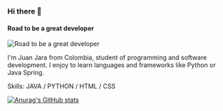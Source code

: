 ### Hi there 🦊
#### Road to be a great developer
![Road to be a great developer](https://external-content.duckduckgo.com/iu/?u=https%3A%2F%2Fi.pinimg.com%2F736x%2Fd7%2Ffa%2Fde%2Fd7fade8081f686c277bc3fe0d4c6a51e.jpg&f=1&nofb=1)

I'm Juan Jara from Colombia, student of programming and software development. I enjoy to learn languages and frameworks like Python or Java Spring. 

Skills: JAVA / PYTHON / HTML / CSS 

[![Anurag's GitHub stats](https://github-readme-stats.vercel.app/api?username=JaraCalle)](https://github.com/anuraghazra/github-readme-stats)

